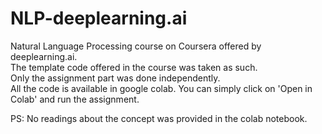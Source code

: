 # NLP-deeplearning.ai
Natural Language Processing course on Coursera offered by deeplearning.ai. <br>
The template code offered in the course was taken as such. <br>
Only the assignment part was done independently. <br>
All the code is available in google colab. You can simply click on 'Open in Colab' and run the assignment.

PS: No readings about the concept was provided in the colab notebook. 
